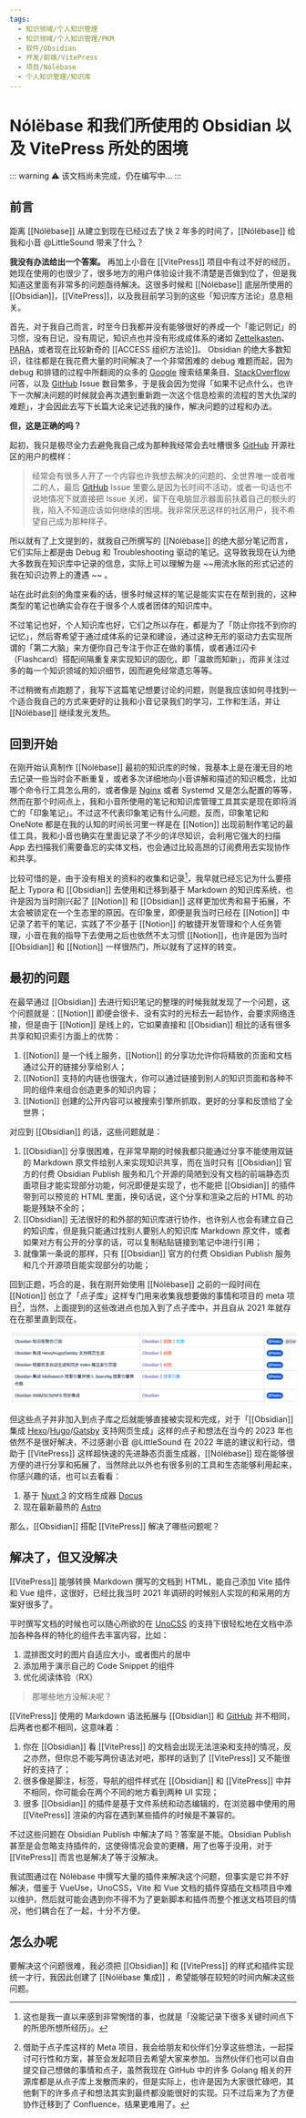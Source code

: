 ```yaml
---
tags:
  - 知识领域/个人知识管理
  - 知识领域/个人知识管理/PKM
  - 软件/Obsidian
  - 开发/前端/VitePress
  - 项目/Nólëbase
  - 个人知识管理/知识库
---
```

# Nólëbase 和我们所使用的 Obsidian 以及 VitePress 所处的困境

::: warning
⚠️ 该文档尚未完成，仍在编写中...
:::

## 前言

距离 [[Nólëbase]] 从建立到现在已经过去了快 2 年多的时间了，[[Nólëbase]] 给我和小音 @LittleSound 带来了什么？

**我没有办法给出一个答案。** 再加上小音在 [[VitePress]] 项目中有过不好的经历，她现在使用的也很少了，很多地方的用户体验设计我不清楚是否做到位了，但是我知道这里面有非常多的问题亟待解决。这很多时候和 [[Nólëbase]] 底层所使用的 [[Obsidian]]，[[VitePress]]，以及我目前学习到的这些「知识库方法论」息息相关。

首先，对于我自己而言，时至今日我都并没有能够很好的养成一个「能记则记」的习惯，没有日记，没有周记，知识点也并没有形成成体系的诸如 [Zettelkasten](https://zh.wikipedia.org/zh-cn/%E5%8D%A1%E7%89%87%E7%9B%92%E7%AD%86%E8%A8%98%E6%B3%95)、[PARA](https://fortelabs.com/blog/para/)，或者现在比较新奇的 [[ACCESS 组织方法论]]。
Obsidian 的绝大多数知识，往往都是在我花费大量的时间解决了一个非常困难的 debug 难题而起，因为 debug 和排错的过程中所翻阅的众多的 [Google](https://google.com) 搜索结果条目、[StackOverflow](https://stackoverflow.com) 问答，以及 [GitHub](https://github.com) Issue 数目繁多，于是我会因为觉得「如果不记点什么，也许下一次解决问题的时候就会再次遇到重新跑一次这个信息检索的流程的苦大仇深的难题」，才会因此去写下长篇大论来记述我的操作，解决问题的过程和办法。

**但，这是正确的吗？**

起初，我只是极尽全力去避免我自己成为那种我经常会去吐槽很多 [GitHub](https://github.com) 开源社区的用户的模样：

> 经常会有很多人开了一个内容也许我想去解决的问题的、全世界唯一或者唯二的人，最后 [GitHub](https://github.com) Issue 里要么是因为长时间不活动，或者一句话也不说地情况下就直接把 Issue 关闭，留下在电脑显示器面前扶着自己的额头的我，陷入不知道应该如何继续的困境。我非常厌恶这样的社区用户，我不希望自己成为那种样子。

所以就有了上文提到的，就我自己所撰写的 [[Nólëbase]] 的绝大部分笔记而言，它们实际上都是由 Debug 和 Troubleshooting 驱动的笔记。这导致我现在认为绝大多数我在知识库中记录的信息，实际上可以理解为是 ~~用流水账的形式记述的我在知识边界上的遭遇 ~~ 。

站在此时此刻的角度来看的话，很多时候这样的笔记是能实实在在帮到我的，这种类型的笔记也确实会存在于很多个人或者团体的知识库中。

不过笔记也好，个人知识库也好，它们之所以存在，都是为了「防止你找不到你的记忆」，然后寄希望于通过成体系的记录和建设，通过这种无形的驱动力去实现所谓的「第二大脑」来方便你自己专注于你正在做的事情，或者通过闪卡（Flashcard）搭配间隔重复来实现知识的固化，即「温故而知新」，而非关注过多的每一个知识领域的知识细节，因而避免经常遗忘等等。

不过稍微有点跑题了，我写下这篇笔记想要讨论的问题，则是我应该如何寻找到一个适合我自己的方式来更好的让我和小音记录我们的学习，工作和生活，并让 [[Nólëbase]] 继续发光发热。

## 回到开始

在刚开始认真制作 [[Nólëbase]] 最初的知识库的时候，我基本上是在漫无目的地去记录一些当时会不断重复，或者多次详细地向小音讲解和描述的知识概念，比如哪个命令行工具怎么用的，或者像是 [Nginx](https://www.nginx.com/) 或者 Systemd 又是怎么配置的等等，然而在那个时间点上，我和小音所使用的笔记和知识库管理工具其实是现在即将消亡的「印象笔记」。不过这不代表印象笔记有什么问题，反而，印象笔记和 OneNote 都是在我的认知的时间长河里一样是在 [[Notion]] 出现前制作笔记的最佳工具，我和小音也确实在里面记录了不少的详尽知识，会利用它强大的扫描 App 去扫描我们需要备忘的实体文档，也会通过比较高昂的订阅费用去实现协作和共享。

比较可惜的是，由于没有相关的资料的收集和记录[^2]，我早就已经忘记为什么要搭配上 Typora 和 [[Obsidian]] 去使用和迁移到基于 Markdown 的知识库系统，也许是因为当时刚兴起了 [[Notion]] 和 [[Obsidian]] 这样更加优秀和易于拓展，不太会被锁定在一个生态里的原因。在印象里，即便是我当时已经在 [[Notion]] 中记录了若干的笔记，实践了不少基于 [[Notion]] 的敏捷开发管理和个人任务管理，小音在我的指导下去使用之后也依然不太习惯 [[Notion]]，也许是因为当时 [[Obsidian]] 和 [[Notion]] 一样很热门，所以就有了这样的转变。

## 最初的问题

在最早通过 [[Obsidian]] 去进行知识笔记的整理的时候我就发现了一个问题，这个问题就是：[[Notion]] 即便会很卡、没有实时的光标去一起协作，会要求网络连接，但是由于 [[Notion]] 是线上的，它如果直接和 [[Obsidian]] 相比的话有很多共享和知识索引方面上的优势：

1. [[Notion]] 是一个线上服务，[[Notion]] 的分享功允许你将精致的页面和文档通过公开的链接分享给别人；
2. [[Notion]] 支持的内链也很强大，你可以通过链接到别人的知识页面和各种不同的组件来组合创造更多的知识内容；
3. [[Notion]] 创建的公开内容可以被搜索引擎所抓取，更好的分享和反馈给了全世界；

对应到 [[Obsidian]] 的话，这些问题就是：

1. [[Obsidian]] 分享很困难，在非常早期的时候我都只能通过分享不能使用双链的 Markdown 原文件给别人来实现知识共享，而在当时只有 [[Obsidian]] 官方的付费 Obsidian Publish 服务和几个开源的简陋到没有文档的前端静态页面项目才能实现部分功能，何况即便是实现了，也不能把 [[Obsidian]] 的插件带到可以预览的 HTML 里面，换句话说，这个分享和渲染之后的 HTML 的功能是残缺不全的；
2. [[Obsidian]] 无法很好的和外部的知识库进行协作，也许别人也会有建立自己的知识库，但是我只能通过找别人要别人的知识库 Markdown 原文件，或者如果对方有公开的分享的话，可以复制粘贴链接到笔记中进行引用；
3. 就像第一条说的那样，只有 [[Obsidian]] 官方的付费 Obsidian Publish 服务和几个开源项目能实现部分的功能；

回到正题，巧合的是，我在刚开始使用 [[Nólëbase]] 之前的一段时间在 [[Notion]] 创立了「点子库」这样专门用来收集我想要做的事情和项目的 meta 项目[^1]，当然，上面提到的这些改进点也加入到了点子库中，并且自从 2021 年就存在在那里直到现在。

![](assets/obsidian-vitepress-and-nolebase-problems-ideas-vault-01.png.png)

但这些点子并非加入到点子库之后就能够直接被实现和完成，对于「[[Obsidian]] 集成 [Hexo](https://hexo.io)/[Hugo](https://gohugo.io/)/[Gatsby](https://www.gatsbyjs.com/) 支持网页生成」这样的点子和想法在当今的 2023 年也依然不是很好解决，不过感谢小音 @LittleSound 在 2022 年底的建议和行动，借助于 [[VitePress]] 这样超快速的先进静态页面生成器，[[Nólëbase]] 现在能够很方便的进行分享和拓展了，当然除此以外也有很多别的工具和生态能够利用起来，你感兴趣的话，也可以去看看：

1. 基于 [Nuxt 3](https://nuxt.com/) 的文档生成器 [Docus](https://docus.dev/)
2. 现在最新最热的 [Astro](https://astro.build/)

那么，[[Obsidian]] 搭配 [[VitePress]] 解决了哪些问题呢？

## 解决了，但又没解决

[[VitePress]] 能够转换 Markdown 撰写的文档到 HTML，能自己添加 Vite 插件和 Vue 组件，这很好，已经比我当时 2021 年调研的时候别人实现的和采用的方案好很多了。

平时撰写文档的时候也可以随心所欲的在 [UnoCSS](https://unocss.dev/) 的支持下很轻松地在文档中添加各种各样的特化的组件去丰富内容，比如：

1. 混排图文时的图片自适应大小，或者图片的居中
2. 添加用于演示自己的 Code Snippet 的组件
3. 优化阅读体验（RX）

> 那哪些地方没解决呢？

[[VitePress]] 使用的 Markdown 语法拓展与 [[Obsidian]] 和 [GitHub](https://github.com) 并不相同，后两者也都不相同，这意味着：

1. 你在 [[Obsidian]] 看 [[VitePress]] 的文档会出现无法渲染和支持的情况，反之亦然，但你总不能写两份语法对吧，那样的话到了 [[VitePress]] 又不能很好的支持了；
2. 很多像是脚注，标签，导航的组件样式在 [[Obsidian]] 和 [[VitePress]] 中并不相同，你可能会在两个不同的地方看到两种 UI 实现；
3. 很多 [[Obsidian]] 的插件是基于文件系统和动态编辑的，在浏览器中使用的用 [[VitePress]] 渲染的内容在遇到某些插件的时候是不兼容的。

不过这些问题在 Obsidian Publish 中解决了吗？答案是不能。Obsidian Publish 甚至是会忽略支持插件的，这使得情况会变的更糟，用了也等于没用，对于 [[VitePress]] 而言也是解决了等于没解决。

我试图通过在 Nólëbase 中撰写大量的插件来解决这个问题，但事实是它并不好解决，借鉴于 VueUse，UnoCSS，Vite 和 Vue 文档的插件穿插在文档项目中难以维护，然后就可能会遇到你不得不为了更新脚本和插件而整个推送文档项目的情况，他们耦合在了一起，十分不方便。

## 怎么办呢

要解决这个问题很难，我必须把 [[Obsidian]] 和 [[VitePress]] 的样式和插件实现统一才行，我因此创建了 [[Nólëbase 集成]] ，希望能够在较短的时间内解决这些问题。

[^1]:  借助于点子库这样的 Meta 项目，我会给朋友和伙伴们分享这些想法，一起探讨可行性和方案，甚至会发起项目去希望大家来参加。当然伙伴们也可以自由提交自己想做的事情和点子，虽然我现在 GitHub 中的许多 Golang 相关的开源库都是从点子库上发散而来的，但是实际上，也许是因为大家很忙碌吧，其他剩下的许多点子和想法其实到最终都没能很好的实现。只不过后来为了方便协作迁移到了 Confluence，结果更难用了。
[^2]: 这也是我一直以来感到非常惋惜的事，也就是「没能记录下很多关键时间点下的所思所想所经历」。
